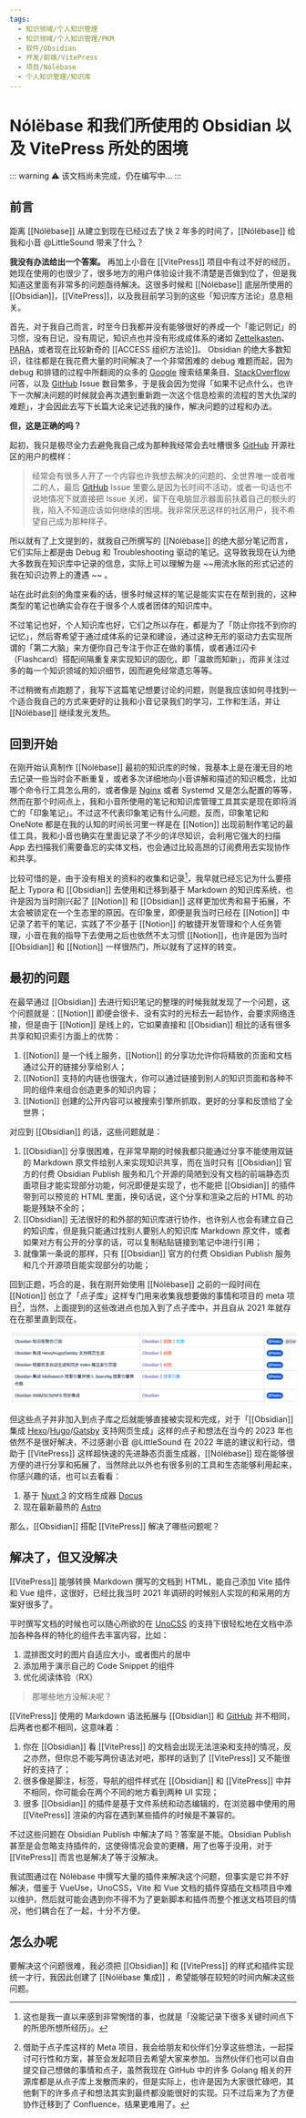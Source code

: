 ```yaml
---
tags:
  - 知识领域/个人知识管理
  - 知识领域/个人知识管理/PKM
  - 软件/Obsidian
  - 开发/前端/VitePress
  - 项目/Nólëbase
  - 个人知识管理/知识库
---
```

# Nólëbase 和我们所使用的 Obsidian 以及 VitePress 所处的困境

::: warning
⚠️ 该文档尚未完成，仍在编写中...
:::

## 前言

距离 [[Nólëbase]] 从建立到现在已经过去了快 2 年多的时间了，[[Nólëbase]] 给我和小音 @LittleSound 带来了什么？

**我没有办法给出一个答案。** 再加上小音在 [[VitePress]] 项目中有过不好的经历，她现在使用的也很少了，很多地方的用户体验设计我不清楚是否做到位了，但是我知道这里面有非常多的问题亟待解决。这很多时候和 [[Nólëbase]] 底层所使用的 [[Obsidian]]，[[VitePress]]，以及我目前学习到的这些「知识库方法论」息息相关。

首先，对于我自己而言，时至今日我都并没有能够很好的养成一个「能记则记」的习惯，没有日记，没有周记，知识点也并没有形成成体系的诸如 [Zettelkasten](https://zh.wikipedia.org/zh-cn/%E5%8D%A1%E7%89%87%E7%9B%92%E7%AD%86%E8%A8%98%E6%B3%95)、[PARA](https://fortelabs.com/blog/para/)，或者现在比较新奇的 [[ACCESS 组织方法论]]。
Obsidian 的绝大多数知识，往往都是在我花费大量的时间解决了一个非常困难的 debug 难题而起，因为 debug 和排错的过程中所翻阅的众多的 [Google](https://google.com) 搜索结果条目、[StackOverflow](https://stackoverflow.com) 问答，以及 [GitHub](https://github.com) Issue 数目繁多，于是我会因为觉得「如果不记点什么，也许下一次解决问题的时候就会再次遇到重新跑一次这个信息检索的流程的苦大仇深的难题」，才会因此去写下长篇大论来记述我的操作，解决问题的过程和办法。

**但，这是正确的吗？**

起初，我只是极尽全力去避免我自己成为那种我经常会去吐槽很多 [GitHub](https://github.com) 开源社区的用户的模样：

> 经常会有很多人开了一个内容也许我想去解决的问题的、全世界唯一或者唯二的人，最后 [GitHub](https://github.com) Issue 里要么是因为长时间不活动，或者一句话也不说地情况下就直接把 Issue 关闭，留下在电脑显示器面前扶着自己的额头的我，陷入不知道应该如何继续的困境。我非常厌恶这样的社区用户，我不希望自己成为那种样子。

所以就有了上文提到的，就我自己所撰写的 [[Nólëbase]] 的绝大部分笔记而言，它们实际上都是由 Debug 和 Troubleshooting 驱动的笔记。这导致我现在认为绝大多数我在知识库中记录的信息，实际上可以理解为是 ~~用流水账的形式记述的我在知识边界上的遭遇 ~~ 。

站在此时此刻的角度来看的话，很多时候这样的笔记是能实实在在帮到我的，这种类型的笔记也确实会存在于很多个人或者团体的知识库中。

不过笔记也好，个人知识库也好，它们之所以存在，都是为了「防止你找不到你的记忆」，然后寄希望于通过成体系的记录和建设，通过这种无形的驱动力去实现所谓的「第二大脑」来方便你自己专注于你正在做的事情，或者通过闪卡（Flashcard）搭配间隔重复来实现知识的固化，即「温故而知新」，而非关注过多的每一个知识领域的知识细节，因而避免经常遗忘等等。

不过稍微有点跑题了，我写下这篇笔记想要讨论的问题，则是我应该如何寻找到一个适合我自己的方式来更好的让我和小音记录我们的学习，工作和生活，并让 [[Nólëbase]] 继续发光发热。

## 回到开始

在刚开始认真制作 [[Nólëbase]] 最初的知识库的时候，我基本上是在漫无目的地去记录一些当时会不断重复，或者多次详细地向小音讲解和描述的知识概念，比如哪个命令行工具怎么用的，或者像是 [Nginx](https://www.nginx.com/) 或者 Systemd 又是怎么配置的等等，然而在那个时间点上，我和小音所使用的笔记和知识库管理工具其实是现在即将消亡的「印象笔记」。不过这不代表印象笔记有什么问题，反而，印象笔记和 OneNote 都是在我的认知的时间长河里一样是在 [[Notion]] 出现前制作笔记的最佳工具，我和小音也确实在里面记录了不少的详尽知识，会利用它强大的扫描 App 去扫描我们需要备忘的实体文档，也会通过比较高昂的订阅费用去实现协作和共享。

比较可惜的是，由于没有相关的资料的收集和记录[^2]，我早就已经忘记为什么要搭配上 Typora 和 [[Obsidian]] 去使用和迁移到基于 Markdown 的知识库系统，也许是因为当时刚兴起了 [[Notion]] 和 [[Obsidian]] 这样更加优秀和易于拓展，不太会被锁定在一个生态里的原因。在印象里，即便是我当时已经在 [[Notion]] 中记录了若干的笔记，实践了不少基于 [[Notion]] 的敏捷开发管理和个人任务管理，小音在我的指导下去使用之后也依然不太习惯 [[Notion]]，也许是因为当时 [[Obsidian]] 和 [[Notion]] 一样很热门，所以就有了这样的转变。

## 最初的问题

在最早通过 [[Obsidian]] 去进行知识笔记的整理的时候我就发现了一个问题，这个问题就是：[[Notion]] 即便会很卡、没有实时的光标去一起协作，会要求网络连接，但是由于 [[Notion]] 是线上的，它如果直接和 [[Obsidian]] 相比的话有很多共享和知识索引方面上的优势：

1. [[Notion]] 是一个线上服务，[[Notion]] 的分享功允许你将精致的页面和文档通过公开的链接分享给别人；
2. [[Notion]] 支持的内链也很强大，你可以通过链接到别人的知识页面和各种不同的组件来组合创造更多的知识内容；
3. [[Notion]] 创建的公开内容可以被搜索引擎所抓取，更好的分享和反馈给了全世界；

对应到 [[Obsidian]] 的话，这些问题就是：

1. [[Obsidian]] 分享很困难，在非常早期的时候我都只能通过分享不能使用双链的 Markdown 原文件给别人来实现知识共享，而在当时只有 [[Obsidian]] 官方的付费 Obsidian Publish 服务和几个开源的简陋到没有文档的前端静态页面项目才能实现部分功能，何况即便是实现了，也不能把 [[Obsidian]] 的插件带到可以预览的 HTML 里面，换句话说，这个分享和渲染之后的 HTML 的功能是残缺不全的；
2. [[Obsidian]] 无法很好的和外部的知识库进行协作，也许别人也会有建立自己的知识库，但是我只能通过找别人要别人的知识库 Markdown 原文件，或者如果对方有公开的分享的话，可以复制粘贴链接到笔记中进行引用；
3. 就像第一条说的那样，只有 [[Obsidian]] 官方的付费 Obsidian Publish 服务和几个开源项目能实现部分的功能；

回到正题，巧合的是，我在刚开始使用 [[Nólëbase]] 之前的一段时间在 [[Notion]] 创立了「点子库」这样专门用来收集我想要做的事情和项目的 meta 项目[^1]，当然，上面提到的这些改进点也加入到了点子库中，并且自从 2021 年就存在在那里直到现在。

![](assets/obsidian-vitepress-and-nolebase-problems-ideas-vault-01.png.png)

但这些点子并非加入到点子库之后就能够直接被实现和完成，对于「[[Obsidian]] 集成 [Hexo](https://hexo.io)/[Hugo](https://gohugo.io/)/[Gatsby](https://www.gatsbyjs.com/) 支持网页生成」这样的点子和想法在当今的 2023 年也依然不是很好解决，不过感谢小音 @LittleSound 在 2022 年底的建议和行动，借助于 [[VitePress]] 这样超快速的先进静态页面生成器，[[Nólëbase]] 现在能够很方便的进行分享和拓展了，当然除此以外也有很多别的工具和生态能够利用起来，你感兴趣的话，也可以去看看：

1. 基于 [Nuxt 3](https://nuxt.com/) 的文档生成器 [Docus](https://docus.dev/)
2. 现在最新最热的 [Astro](https://astro.build/)

那么，[[Obsidian]] 搭配 [[VitePress]] 解决了哪些问题呢？

## 解决了，但又没解决

[[VitePress]] 能够转换 Markdown 撰写的文档到 HTML，能自己添加 Vite 插件和 Vue 组件，这很好，已经比我当时 2021 年调研的时候别人实现的和采用的方案好很多了。

平时撰写文档的时候也可以随心所欲的在 [UnoCSS](https://unocss.dev/) 的支持下很轻松地在文档中添加各种各样的特化的组件去丰富内容，比如：

1. 混排图文时的图片自适应大小，或者图片的居中
2. 添加用于演示自己的 Code Snippet 的组件
3. 优化阅读体验（RX）

> 那哪些地方没解决呢？

[[VitePress]] 使用的 Markdown 语法拓展与 [[Obsidian]] 和 [GitHub](https://github.com) 并不相同，后两者也都不相同，这意味着：

1. 你在 [[Obsidian]] 看 [[VitePress]] 的文档会出现无法渲染和支持的情况，反之亦然，但你总不能写两份语法对吧，那样的话到了 [[VitePress]] 又不能很好的支持了；
2. 很多像是脚注，标签，导航的组件样式在 [[Obsidian]] 和 [[VitePress]] 中并不相同，你可能会在两个不同的地方看到两种 UI 实现；
3. 很多 [[Obsidian]] 的插件是基于文件系统和动态编辑的，在浏览器中使用的用 [[VitePress]] 渲染的内容在遇到某些插件的时候是不兼容的。

不过这些问题在 Obsidian Publish 中解决了吗？答案是不能。Obsidian Publish 甚至是会忽略支持插件的，这使得情况会变的更糟，用了也等于没用，对于 [[VitePress]] 而言也是解决了等于没解决。

我试图通过在 Nólëbase 中撰写大量的插件来解决这个问题，但事实是它并不好解决，借鉴于 VueUse，UnoCSS，Vite 和 Vue 文档的插件穿插在文档项目中难以维护，然后就可能会遇到你不得不为了更新脚本和插件而整个推送文档项目的情况，他们耦合在了一起，十分不方便。

## 怎么办呢

要解决这个问题很难，我必须把 [[Obsidian]] 和 [[VitePress]] 的样式和插件实现统一才行，我因此创建了 [[Nólëbase 集成]] ，希望能够在较短的时间内解决这些问题。

[^1]:  借助于点子库这样的 Meta 项目，我会给朋友和伙伴们分享这些想法，一起探讨可行性和方案，甚至会发起项目去希望大家来参加。当然伙伴们也可以自由提交自己想做的事情和点子，虽然我现在 GitHub 中的许多 Golang 相关的开源库都是从点子库上发散而来的，但是实际上，也许是因为大家很忙碌吧，其他剩下的许多点子和想法其实到最终都没能很好的实现。只不过后来为了方便协作迁移到了 Confluence，结果更难用了。
[^2]: 这也是我一直以来感到非常惋惜的事，也就是「没能记录下很多关键时间点下的所思所想所经历」。
